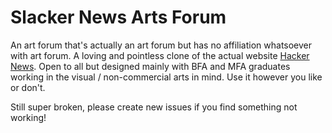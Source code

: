 # Slacker News Arts Forum

An art forum that's actually an art forum but has no affiliation whatsoever with art forum. A loving and pointless clone of the actual website <a target="new" href="http://hackernews.org">Hacker News</a>. Open to all but designed mainly with BFA and MFA graduates working in the visual / non-commercial arts in mind. Use it however you like or don't.

Still super broken, please create new issues if you find something not working!

<!-- 

# Express Project Skeleton

Use this project skeleton as a starting point for structuring your app. Things to note

* Sequelize configuration has not yet been added -- you will need to set that up yourself
* You may find yourself wanting to use javascript -- js files can be added in `public/javascripts` and should be appended to the Pug templates as needed
* CSS files can go in `public/stylesheets` and also will need to be added to Pug templates 

---

TOM's NOTES:

REMEMBER TO USE DOTENV with SEQUELIZE-CLI (ie...)
$ npx dotenv sequelize-cli db:create

$ npx sequelize-cli model:generate --name User --attributes username:string,passwordHash:string
$ npx sequelize-cli model:generate --name Post --attributes title:string,url:string,category:string,userId:integer
$ npx sequelize-cli model:generate --name Comment --attributes text:string,postId:integer,commentId:integer

TO RESET THE DATABASE
$ npx dotenv sequelize-cli db:drop
$ npx dotenv sequelize-cli db:create
$ npx dotenv sequelize-cli db:migrate
$ npx dotenv sequelize-cli db:seed:all

WORK LOG
* After initial build sprint during December 2020 cohort express project week (March 16th 2021)
* Got comments fetching and rendering 3 levels deep, planned to extend to 10 levels deep, should be a trivial copy/paste thing to do
* Got login block / redirect working when trying to leave comment or make post while not logged in but didn't make the redirect take you back to where you were or retain comment / post text, could manage through url props maybe? Seemed tricky
* Same issue on leaving sub-comments, they redirect to root after submission rather than their parent comment page, could maybe fix by making new posts route that can accept a comment id and do a look up? Seemed tricky also but possible
* Needed to figure out making a functional 'more' button at the bottom of posts index page - seemed like it would be pretty straight forward with url props for page number and some in-line css on the ordered list to give it a starting number - could be lazy and just filter a fetchAll on the back-end but could probably write a dynamic where for sequelize to translate into sql
* Needed to add some seed data for different sections or just add a random section picker in the existing seed file
* Need to add optional text for new posts - had the textarea field on the new post form but realized it wasn't actually a column on the Posts table so hid the input for now - need to add it to migrations or maybe add an additive migration - regardless add to database, then make some coin-flip random text in the seed file, then uncomment the input field on new post form and then work on how it renders in the post view
* after the ability to show more posts and split posts up into different pages is built the lazy url-props-based search feature will break and will have to actually get built out on the back end with some sequelize where magic - can still probably work through url props though

-->

<!-- 
Heroku And You

Heroku And You

In the old days, developers would host websites with Apache running on a dedicated computer in a closet plugged into their home internet. These days, you can use services like Heroku to host your server code. Heroku is a distributed cloud platform with massive data centers containing racks of enormously powerful CPUs, tremendous bandwidth and a 24/7 team of dedicated maintenance engineers.

You can get access to all that power for free, or a tiny fraction of the cost. There are different tiers that provide more computing power, storage space, and analytics, but for your purposes the free dev tier will be sufficient.
Heroku

Heroku has great step-by-step instructions for you to follow to get set up and deployable. In the following sections, we provide specific instructions for how to get your app (and Heroku) set up for a Node.js, Express.js, and Sequelize powered app.

If you'd like to practice deploying an app to Heroku, clone the Twitter Lite Walk-through repository and follow the deployment steps below.
Step 1: Getting started on Heroku

    Install the Heroku CLI. (For WSL users, see "Standalone Installation" instructions)
    Create your free Heroku account.
    Log in and create a new Heroku app.

Note: For your group projects, the owner of the GitHub repository should create the Heroku app.

heroku-step-1
Step 2: Database

After creating your Heroku app, navigate to the Resources tab and set up a Heroku Postgres database for your application.

heroku-step-2

Select the Hobby Dev - Free plan.

heroku-step-3
Step 3: Environment variables

In Heroku, you can set Config Vars instead to set your production environment's environment variables. Environment variables set in a .env file won't work on Heroku. Remember that you should NEVER check in .env files or any private keys - always keep your credentials safe from malicious users!

Navigate to the Settings tab to Reveal Config Vars and set the environment variables needed to run your application.

heroku-step-4

You'll see that your DATABASE_URL environment variable is already set. This was done when you set up the Heroku Postgres database in the previous step. The DATABASE_URL takes care of your database credentials - this means you don't need to set a DB_USERNAME, DB_PASSWORD, or DB_DATABASE. Remember to set the other environment variables needed for your application (i.e. API keys or JWT_SECRET if you used JSON Web Tokens to allow for user login).

heroku-step-5
Step 4: Configure your app to use the Heroku Postgres database

Now that you have a Heroku database configured, you'll need to tell your application how to use it. There are two ways to configure your production environment: with dotenv and a .sequelizerc file that points to a config/database.js file or the Sequelize CLI's auto-generated config.json file.
With .sequelizerc and dotenv

If you're using the dotenv package with a .sequelizerc file, you can update your config/database.js file with a production key, like in this commit.

Your application would reference use_env_variable to reference the DATABASE_URL set by Heroku in your Config Vars. The module.exports in your config/database.js file should look something like this:

module.exports = {
  development: {
    username,
    password,
    database,
    host,
    dialect: 'postgres',
  },
  production: {
    use_env_variable: 'DATABASE_URL',
    dialect: 'postgres',
    seederStorage: 'sequelize',
  }
};

With Sequelize CLI's config.json

If you're using Sequelize and its config.json file, then you should change the "production" entry to look like this.

"production": {
  "dialect": "postgres",
  "seederStorage": "sequelize",
  "use_env_variable": "DATABASE_URL"
}

Step 5: Push to Heroku

Pushing your code to Heroku is similar to pushing your code to Github. Follow the steps outlined below to set up your Heroku app as a git remote and push using the Heroku CLI. (Note: you can also find these steps in the Deploy using Heroku Git section under the Deploy tab.)

    Make sure you are in the root of your repository directory and log into Heroku with heroku login.
    Add a new remote to your GitHub configuration with heroku git:remote -a «your-app-name».
    Add all your changes with git add ..
    Commit your changes with a message with git commit -m. (Alternatively, you can use git commit -am to add and commit in the same command.)
    Push your changes to Heroku with git push heroku!

heroku-step-6

If everything works, you should see a successful build message.

Enumerating objects: 56, done.
Counting objects: 100% (56/56), done.
Delta compression using up to 12 threads
Compressing objects: 100% (50/50), done.
Writing objects: 100% (56/56), 28.60 KiB | 4.08 MiB/s, done.
Total 56 (delta 11), reused 0 (delta 0)
remote: Compressing source files... done.
remote: Building source:
remote:
remote: ~~~~~> Node.js app detected
remote:
remote: ~~~~~> Creating runtime environment
remote:
remote:        NPM_CONFIG_LOGLEVEL=error
remote:        NODE_ENV=production
remote:        NODE_MODULES_CACHE=true
remote:        NODE_VERBOSE=false
remote:
remote: ~~~~~> Installing binaries
remote:        engines.node (package.json):  unspecified
remote:        engines.npm (package.json):   unspecified (use default)
remote:
remote:        Resolving node version 12.x...
remote:        Downloading and installing node 12.16.2...
remote:        Using default npm version: 6.14.4
remote:
remote: ~~~~~> Installing dependencies
remote:        Installing node modules (package.json + package-lock)
remote:
remote:        > core-js@2.6.11 postinstall /tmp/build_b1c9c6698f55a0ef025fdf935a601ccd/node_modules/core-js
remote:        > node -e "try{require('./postinstall')}catch(e){}"
remote:
remote:        added 232 packages from 299 contributors and audited 583 packages in 7.55s
remote:
remote:        4 packages are looking for funding
remote:          run `npm fund` for details
remote:
remote:        found 1 low severity vulnerability
remote:          run `npm audit fix` to fix them, or `npm audit` for details
remote:
remote: ~~~~~> Build
remote:
remote: ~~~~~> Caching build
remote:        - node_modules
remote:
remote: ~~~~~> Pruning devDependencies
remote:        audited 583 packages in 2.016s
remote:
remote:        4 packages are looking for funding
remote:          run `npm fund` for details
remote:
remote:        found 1 low severity vulnerability
remote:          run `npm audit fix` to fix them, or `npm audit` for details
remote:
remote: ~~~~~> Build succeeded!
remote: ~~~~~> Discovering process types
remote:        Procfile declares types     -> (none)
remote:        Default types for buildpack -> web
remote:
remote: ~~~~~> Compressing...
remote:        Done: 27.4M
remote: ~~~~~> Launching...
remote:        Released v5
remote:        https://«your-app-name».herokuapp.com/ deployed to Heroku
remote:
remote: Verifying deploy... done.
To https://git.heroku.com/«your-app-name».git

Step 6: Run migrations on Heroku

When you want to migrate your Heroku Postgres database, you'll need to run the migration command prefaced with heroku run from inside your repository.

heroku run npx sequelize-cli db:migrate

You should see the normal output from the Sequelize CLI.

If you need to seed, run the seed command prefaced with heroku run as well.

heroku run npx sequelize-cli db:seed:all

You should see the normal output from the Sequelize CLI.

If you ever need to roll back, DO NOT DROP YOUR DATABASE! Instead, migrate down and up.

heroku run npx sequelize-cli db:seed:undo:all
heroku run npx sequelize-cli db:migrate:undo:all
heroku run npx sequelize-cli db:migrate
heroku run npx sequelize-cli db:seed:all

If undoing the migrations and seeds don't work, you can reset the entire database by removing and adding the Heroku Postgres add-on that you added in the beginning of Step 2. Then migrate and seed again.
Step 7: Additional pushes to Heroku

Before pushing to Heroku again in the future, you must add and commit your changes. Your general workflow should be something like this:

    Team member commits and pushes an update
    Somebody reviews and merges the Pull Request to the repository's base branch.
    The "Team Lead" pulls the latest code
    The "Team Lead" pushes the code to Heroku using the command git push heroku
    The person that deploys the app should run any new database migrations. See the next section for that.

You can push non-master branches to Heroku by aliasing your branch to be the master branch when pushing like so:

git push heroku <branch-name>:master
 -->